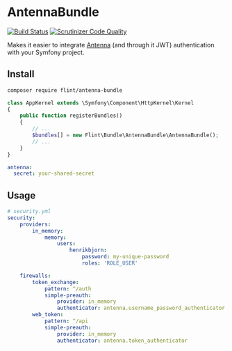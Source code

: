 AntennaBundle
=============

[![Build Status](https://travis-ci.org/flint/AntennaBundle.svg?branch=master)](https://travis-ci.org/flint/AntennaBundle)
[![Scrutinizer Code Quality](https://scrutinizer-ci.com/g/flint/AntennaBundle/badges/quality-score.png?b=master)](https://scrutinizer-ci.com/g/flint/AntennaBundle/?branch=master)

Makes it easier to integrate [Antenna](https://github.com/flint/Antenna) (and through it JWT) authentication
with your Symfony project.

Install
-------

``` bash
composer require flint/antenna-bundle
```

``` php
class AppKernel extends \Symfony\Component\HttpKernel\Kernel
{
    public function registerBundles()
    {
        // ...
        $bundles[] = new Flint\Bundle\AntennaBundle\AntennaBundle();
        // ...
    }
}
```

``` yaml
antenna:
  secret: your-shared-secret
```

Usage
-----

``` yaml
# security.yml
security:
    providers:
        in_memory:
            memory:
                users:
                    henrikbjorn:
                        password: my-unique-password
                        roles: 'ROLE_USER'

    firewalls:
        token_exchange:
            pattern: ^/auth
            simple-preauth:
                provider: in_memory
                authenticator: antenna.username_password_authenticator
        web_token:
            pattern: ^/api
            simple-preauth:
                provider: in_memory
                authenticator: antenna.token_authenticator
```
